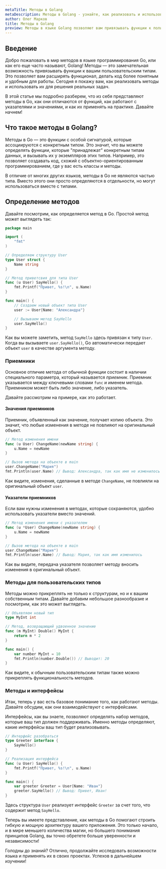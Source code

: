 ```yaml
---
metaTitle: Методы в Golang
metaDescription: Методы в Golang - узнайте, как реализовать и использовать методы для работы с пользовательскими типами, понять что такое значения и указатели приемников.
author: Олег Марков
title: Методы в Golang
preview: Методы в языке Golang позволяют вам привязывать функции к пользовательским типам- таким образом вы можете создавать более гибкие и функциональные программы.
---
```


## Введение

Добро пожаловать в мир методов в языке программирования Go, или как его еще часто называют, Golang! Методы — это замечательная возможность привязывать функции к вашим пользовательским типам. Это позволяет вам расширять функционал, делать код более понятным и удобным для работы. Сегодня я покажу вам, как реализовать методы и использовать их для решения реальных задач. 

В этой статье мы подробно разберем, что из себя представляют методы в Go, как они отличаются от функций, как работают с указателями и значениями, и как их применять на практике. Давайте начнем!

## Что такое методы в Golang?

Методы в Go — это функции с особой сигнатурой, которые ассоциируются с конкретным типом. Это значит, что вы можете определять функции, которые "принадлежат" конкретным типам данных, и вызывать их у экземпляров этих типов. Например, это позволяет создавать код, схожий с объектно-ориентированным программированием, где у вас есть классы и методы.

В отличие от многих других языков, методы в Go не являются частью типа. Вместо этого они просто определяются в отдельности, но могут использоваться вместе с типами.

## Определение методов

Давайте посмотрим, как определяется метод в Go. Простой метод может выглядеть так:

```go
package main

import (
    "fmt"
)

// Определяем структуру User
type User struct {
    Name string
}

// Метод приветсвия для типа User
func (u User) SayHello() {
    fmt.Printf("Привет, %s!\n", u.Name)
}

func main() {
    // Создаем новый объект типа User
    user := User{Name: "Александра"}

    // Вызываем метод SayHello
    user.SayHello()
}
```

Как вы можете заметить, метод `SayHello` здесь привязан к типу `User`. Когда вы вызываете `user.SayHello()`, Go автоматически передает объект `user` в качестве аргумента методу.

### Приемники

Основное отличие метода от обычной функции состоит в наличии специального параметра, который называется *приемник*. Приемник указывается между ключевыми словами `func` и именем метода. Приемником может быть либо значение, либо указатель.

Давайте рассмотрим на примере, как это работает.

#### Значения приемников

Приемник, объявленный как значение, получает копию объекта. Это значит, что любые изменения в методе не повлияют на оригинальный объект.

```go
// Метод изменения имени
func (u User) ChangeName(newName string) {
    u.Name = newName
}

// Вызов метода на объекте в main
user.ChangeName("Мария")
fmt.Println(user.Name) // Вывод: Александра, так как имя не изменилось
```

Как видите, изменения, сделанные в методе `ChangeName`, не повлияли на оригинальный объект `user`.

#### Указатели приемников

Если вам нужны изменения в методах, которые сохраняются, удобно использовать указатели вместо значений.

```go
// Метод изменения имени с указателем
func (u *User) ChangeName(newName string) {
    u.Name = newName
}

// Вызов метода на объекте в main
user.ChangeName("Мария")
fmt.Println(user.Name) // Вывод: Мария, так как имя изменилось
```

Как вы видите, передача указателя позволяет методу вносить изменения в оригинальный объект.

### Методы для пользовательских типов

Методы можно прикреплять не только к структурам, но и к вашим собственным типам. Давайте добавим небольшое разнообразие и посмотрим, как это может выглядеть.

```go
// Объявляем новый тип
type MyInt int

// Метод, возвращающий удвоенное значение
func (m MyInt) Double() MyInt {
    return m * 2
}

func main() {
    var number MyInt = 10
    fmt.Println(number.Double()) // Выводит: 20
}
```

Как видите, к обычным пользовательским типам также можно прикреплять функциональность методов.

### Методы и интерфейсы

Итак, теперь у вас есть базовое понимание того, как работают методы. Давайте обсудим, как они взаимодействуют с интерфейсами.

Интерфейсы, как вы знаете, позволяют определять набор методов, которые ваш тип должен поддерживать. Именно методы определяют, какие интерфейсы ваш тип будет реализовывать.

```go
// Интерфейс разобраться
type Greeter interface {
    SayHello()
}

// Реализация интерфейса
func (u User) SayHello() {
    fmt.Printf("Привет, %s!\n", u.Name)
}

func main() {
    var greeter Greeter = User{Name: "Иван"}
    greeter.SayHello() // Вывод: Привет, Иван!
}
```

Здесь структура `User` реализует интерфейс `Greeter` за счет того, что содержит метод `SayHello`.

Теперь вы имеете представление, как методы в Go помогают строить гибкую и мощную архитектуру вашего приложения. Это только начало, и в мире меньшего количества магии, но большего понимания принципов Golang, вы точно обретете больше уверенности и независимости! 

Голодны до знаний? Отлично, продолжайте исследовать возможности языка и применять их в своих проектах. Успехов в дальнейшем изучении!